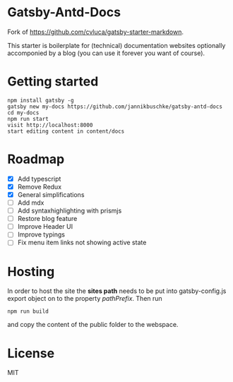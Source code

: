 # Gatsby-Antd-Docs

Fork of https://github.com/cvluca/gatsby-starter-markdown.

This starter is boilerplate for (technical) documentation websites optionally accomponied by a blog (you can use it forever you want of course).

# Getting started

```
npm install gatsby -g
gatsby new my-docs https://github.com/jannikbuschke/gatsby-antd-docs
cd my-docs
npm run start
visit http://localhost:8000
start editing content in content/docs
```

# Roadmap

- [x] Add typescript
- [x] Remove Redux
- [x] General simplifications
- [ ] Add mdx
- [ ] Add syntaxhighlighting with prismjs
- [ ] Restore blog feature
- [ ] Improve Header UI
- [ ] Improve typings
- [ ] Fix menu item links not showing active state

# Hosting

In order to host the site the **sites path** needs to be put into gatsby-config.js export object on to the property _pathPrefix_. Then run

```
npm run build
```

and copy the content of the public folder to the webspace.

# License

MIT
